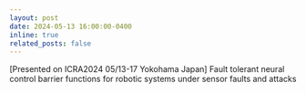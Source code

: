 ```yaml
---
layout: post
date: 2024-05-13 16:00:00-0400
inline: true
related_posts: false
---
```


[Presented on ICRA2024 05/13-17 Yokohama Japan] Fault tolerant neural control barrier functions for robotic systems under sensor faults and attacks
